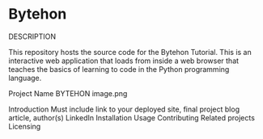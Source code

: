 # Bytehon

DESCRIPTION

This repository hosts the source code for the Bytehon Tutorial. This is an interactive web application that loads from inside a web browser that teaches the basics of learning to code in the Python programming language.

Project Name
BYTEHON
image.png

Introduction
Must include link to your deployed site, final project blog article, author(s) LinkedIn
Installation
Usage
Contributing
Related projects
Licensing